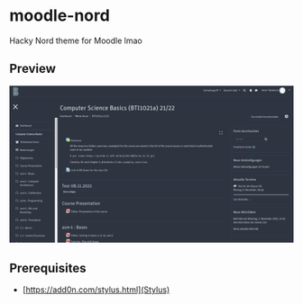 # moodle-nord
Hacky Nord theme for Moodle lmao

## Preview
![Preview](docs/preview.png)

## Prerequisites
- [https://add0n.com/stylus.html](Stylus)

